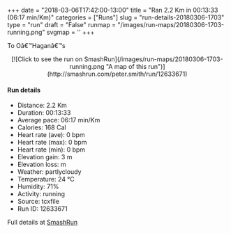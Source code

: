+++
date = "2018-03-06T17:42:00-13:00"
title = "Ran 2.2 Km in 00:13:33 (06:17 min/Km)"
categories = ["Runs"]
slug = "run-details-20180306-1703"
type = "run"
draft = "False"
runmap = "/images/run-maps/20180306-1703-running.png"
svgmap = '<polyline points="54 100, 55 94, 56 93, 56 92, 55 92, 51 91, 49 91, 48 90, 47 90, 44 91, 44 90, 44 90, 43 87, 42 83, 42 81, 42 79, 41 77, 41 75, 40 73, 40 71, 39 66, 39 65, 42 59, 45 57, 48 54, 48 54, 48 51, 48 51, 51 48, 53 41, 56 37, 57 33, 59 30, 59 30, 57 30, 56 29, 51 27, 50 26, 50 25, 50 25, 52 23, 52 21, 53 18, 55 15, 54 14, 55 12, 56 9, 57 7, 58 4, 60 1, 60 0, 61 0">'
+++

To Oâ€™Haganâ€™s 

<!--more-->

<center>
[![Click to see the run on SmashRun](/images/run-maps/20180306-1703-running.png "A map of this run")](http://smashrun.com/peter.smith/run/12633671)
</center>

#### Run details

* Distance: 2.2 Km
* Duration: 00:13:33
* Average pace: 06:17 min/Km
* Calories: 168 Cal
* Heart rate (ave): 0 bpm
* Heart rate (max): 0 bpm
* Heart rate (min): 0 bpm
* Elevation gain: 3 m
* Elevation loss:  m
* Weather: partlycloudy
* Temperature: 24 &deg;C
* Humidity: 71%
* Activity: running
* Source: tcxfile
* Run ID: 12633671

Full details at [SmashRun](http://smashrun.com/peter.smith/run/12633671)